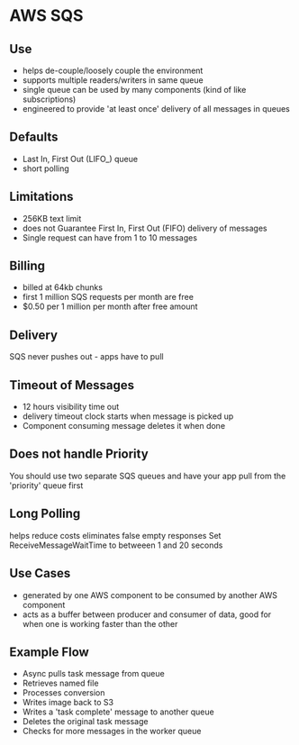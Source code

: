 # AWS SQS

## Use
- helps de-couple/loosely couple the environment
- supports multiple readers/writers in same queue
- single queue can be used by many components (kind of like subscriptions)
- engineered to provide 'at least once' delivery of all messages in queues

## Defaults
- Last In, First Out (LIFO_) queue
- short polling

## Limitations
- 256KB text limit
- does not Guarantee First In, First Out (FIFO) delivery of messages
- Single request can have from 1 to 10 messages

## Billing
- billed at 64kb chunks
- first 1 million SQS requests per month are free
- $0.50 per 1 million per month after free amount

## Delivery
SQS never pushes out - apps have to pull

## Timeout of Messages
- 12 hours visibility time out
- delivery timeout clock starts when message is picked up
- Component consuming message deletes it when done


## Does not handle Priority
You should use two separate SQS queues and have your app pull from the
'priority' queue first

## Long Polling
helps reduce costs
eliminates false empty responses
Set ReceiveMessageWaitTime to betweeen 1 and 20 seconds

## Use Cases
- generated by one AWS component to be consumed by another AWS component
- acts as a buffer between producer and consumer of data, good for when one is
working faster than the other

## Example Flow
- Async pulls task message from queue
- Retrieves named file
- Processes conversion
- Writes image back to S3
- Writes a 'task complete' message to another queue
- Deletes the original task message
- Checks for more messages in the worker queue
